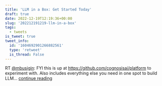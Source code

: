 ```yaml
---
title: 'LLM in a Box: Get Started Today'
draft: true
date: 2022-12-19T12:19:36+00:00
slug: '202212191219-llm-in-a-box'
tags:
  - tweets
is_tweet: true
tweet_info:
  id: '1604692901266882561'
  type: 'retweet'
  is_thread: False
---
```




RT [@mbusigin](https://x.com/mbusigin): FYI this is up at <https://github.com/cognosisai/platform> to experiment with. Also includes everything else you need in one spot to build LLM… [continue reading](https://x.com/sytelus/status/1604692901266882561)
